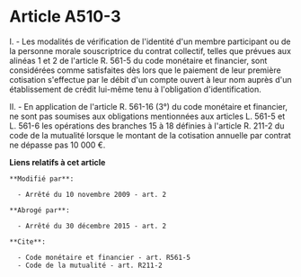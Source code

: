 # Article A510-3

I. - Les modalités de vérification de l'identité d'un membre participant ou de la personne morale souscriptrice du contrat
collectif, telles que prévues aux alinéas 1 et 2 de l'article R. 561-5 du code monétaire et financier, sont considérées comme
satisfaites dès lors que le paiement de leur première cotisation s'effectue par le débit d'un compte ouvert à leur nom auprès
d'un établissement de crédit lui-même tenu à l'obligation d'identification. 

II. - En application de l'article R. 561-16 (3°) du code monétaire et financier, ne sont pas soumises aux obligations
mentionnées aux articles L. 561-5 et L. 561-6 les opérations des branches 15 à 18 définies à l'article R. 211-2 du code de la
mutualité lorsque le montant de la cotisation annuelle par contrat ne dépasse pas 10 000 €.

**Liens relatifs à cet article**

	**Modifié par**:

	  - Arrêté du 10 novembre 2009 - art. 2

	**Abrogé par**:

	  - Arrêté du 30 décembre 2015 - art. 2

	**Cite**:

	  - Code monétaire et financier - art. R561-5
	  - Code de la mutualité - art. R211-2
